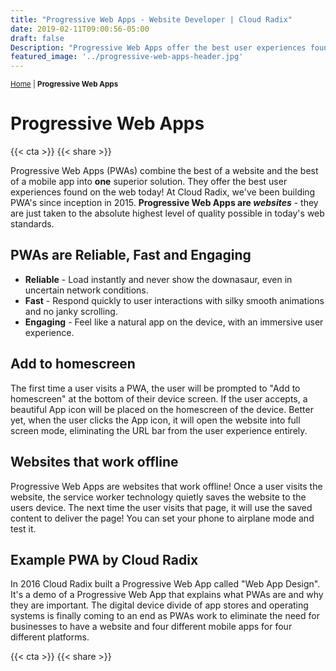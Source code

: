 ```yaml
---
title: "Progressive Web Apps - Website Developer | Cloud Radix"
date: 2019-02-11T09:00:56-05:00
draft: false
Description: "Progressive Web Apps offer the best user experiences found on the web by combining the website and mobile into one - improved - solution."
featured_image: '../progressive-web-apps-header.jpg'
---
```

<amp-img class="" src="../progressive-web-apps-header.jpg" width="1920" height="712" alt="Progressive Web Apps Design by Cloud Radix" title="Progressive Web Apps Design by Cloud Radix" layout="responsive">
</amp-img>
<small><a href="/" class="ml1">Home</a> | <strong>Progressive Web Apps</strong></small>
<h1 class="h2 col-10 mx4 pb3 pt3">Progressive Web Apps</h1>
{{< cta >}}
{{< share >}}
<p class="col-10 mx3 pb1 pt1">Progressive Web Apps (PWAs) combine the best of a website and the best of a mobile app into <strong>one</strong> superior solution.  They offer the best user experiences found on the web today! At Cloud Radix, we've been building PWA's since inception in 2015. <strong>Progressive Web Apps are <em>websites</em></strong> - they are just taken to the absolute highest level of quality possible in today's web standards.</p>
<h2 class="h3 col-10 mx4 pb3 pt3">PWAs are Reliable, Fast and Engaging</h2>
<ul>
	<li><strong>Reliable</strong> -  Load instantly and never show the downasaur, even in uncertain network conditions.</li>
	<li><strong>Fast</strong> - Respond quickly to user interactions with silky smooth animations and no janky scrolling.</li>
	<li><strong>Engaging</strong> - Feel like a natural app on the device, with an immersive user experience.</li>
</ul>
<h2 class="h3 col-10 mx4 pb3 pt3">Add to homescreen</h2>
<p class="col-10 mx3 pb1 pt1">The first time a user visits a PWA, the user will be prompted to "Add to homescreen" at the bottom of their device screen.  If the user accepts, a beautiful App icon will be placed on the homescreen of the device. Better yet, when the user clicks the App icon, it will open the website into full screen mode, eliminating the URL bar from the user experience entirely.</p>
<h2 class="h3 col-10 mx4 pb3 pt3">Websites that work offline</h2>
<p class="col-10 mx3 pb1 pt1">Progressive Web Apps are websites that work offline! Once a user visits the website, the service worker technology quietly saves the website to the users device.  The next time the user visits that page, it will use the saved content to deliver the page! You can set your phone to airplane mode and test it.</p>
<h2 class="h3 col-10 mx4 pb3 pt3">Example PWA by Cloud Radix</h2>
<p class="col-10 mx3 pb1 pt1">In 2016 Cloud Radix built a Progressive Web App called "Web App Design". It's a demo of a Progressive Web App that explains what PWAs are and why they are important.  The digital device divide of app stores and operating systems is finally coming to an end as PWAs work to eliminate the need for businesses to have a website and four different mobile apps for four different platforms.</p>
<amp-iframe width="1920"
  height="1920"
  title="Progressive Web Apps by Cloud Radix"
  layout="responsive"
  sandbox="allow-scripts allow-same-origin allow-popups"
  allowfullscreen
  frameborder="0"
  src="https://webappdesign.firebaseapp.com/#/progressive-web-apps/list">
  <amp-img layout="fill"
    src="https://firebasestorage.googleapis.com/v0/b/appsradix.appspot.com/o/images%2Fpwa-by-cloud-radix.jpg?alt=media&token=af6e4895-fc38-42e6-90ce-4cd7e35fb5f5"
    placeholder></amp-img>
</amp-iframe>
<p class="col-10 mx3 pb1 pt1"></p>
{{< cta >}}
{{< share >}}
